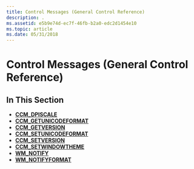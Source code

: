 ```yaml
---
title: Control Messages (General Control Reference)
description: .
ms.assetid: e5b9e74d-ec7f-46fb-b2a0-edc2d1454e10
ms.topic: article
ms.date: 05/31/2018
---
```


# Control Messages (General Control Reference)

## In This Section

-   [**CCM\_DPISCALE**](ccm-dpiscale.md)
-   [**CCM\_GETUNICODEFORMAT**](ccm-getunicodeformat.md)
-   [**CCM\_GETVERSION**](ccm-getversion.md)
-   [**CCM\_SETUNICODEFORMAT**](ccm-setunicodeformat.md)
-   [**CCM\_SETVERSION**](ccm-setversion.md)
-   [**CCM\_SETWINDOWTHEME**](ccm-setwindowtheme.md)
-   [**WM\_NOTIFY**](wm-notify.md)
-   [**WM\_NOTIFYFORMAT**](wm-notifyformat.md)

 

 




